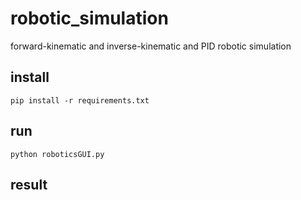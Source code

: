 # robotic_simulation
forward-kinematic and inverse-kinematic and PID robotic simulation
## install

```
pip install -r requirements.txt

```
## run
```
python roboticsGUI.py

```
## result

